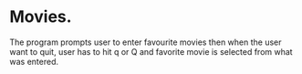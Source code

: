 # Movies. 
The program prompts user to enter favourite movies 
then when the user want to quit, user has to hit q or Q 
and favorite movie is selected from what was entered.
